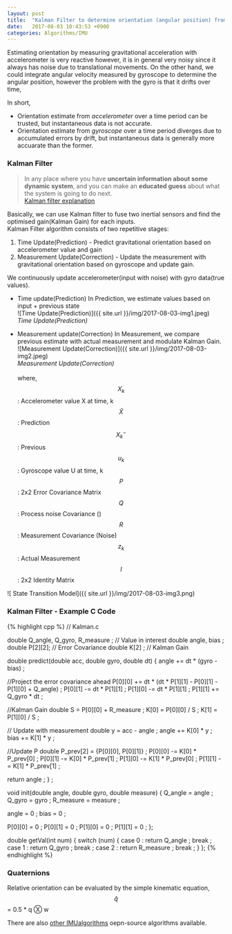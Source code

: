 ```yaml
---
layout: post
title:  "Kalman Filter to determine orientation (angular position) from 6 DOF IMU sensor"
date:   2017-08-03 10:43:53 +0900
categories: Algorithms/IMU
---
```

<script src="https://cdnjs.cloudflare.com/ajax/libs/mathjax/2.7.0/MathJax.js?config=TeX-AMS-MML_HTMLorMML" type="text/javascript"></script>

Estimating orientation by measuring gravitational acceleration with accelerometer is very reactive however, it is in general very noisy since it always has noise due to translational movements.
On the other hand, we could integrate angular velocity measured by gyroscope to determine the angular position, however the problem with the gyro is that it drifts over time,

In short,
* Orientation estimate from *accelerometer* over a time period can be trusted, but instantaneous data is not accurate.
* Orientation estimate from *gyroscope* over a time period diverges due to accumulated errors by drift, but instantaneous data is generally more accuarate than the former.

### Kalman Filter
> In any place where you have **uncertain information about some dynamic system**, and you can make an **educated guess** about what the system is going to do next.<br>
[Kalman filter explanation](http://www.bzarg.com/p/how-a-kalman-filter-works-in-pictures/)

Basically, we can use Kalman filter to fuse two inertial sensors and find the optimised gain(Kalman Gain) for each inputs.<br>
Kalman Filter algorithm consists of two repetitive stages:

1. Time Update(Prediction) - Predict gravitational orientation based on accelerometer value and gain<br>
2. Measurement Update(Correction) - Update the measurement with gravitational orientation based on gyroscope and update gain.<br>

We continuously update accelerometer(input with noise) with gyro data(true values).


* Time update(Prediction)
In Prediction, we estimate values based on input + previous state<br>
![Time Update(Prediction)]({{ site.url }}/img/2017-08-03-img1.jpeg)<br>
*Time Update(Prediction)*

* Measurement update(Correction)
In Measurement, we compare previous estimate with actual measurement and modulate Kalman Gain.<br>
![Measurement Update(Correction)]({{ site.url }}/img/2017-08-03-img2.jpeg)<br>
*Measurement Update(Correction)*
<br><br>
where, <br>
$$ X_k $$         : Accelerometer value X at time, k<br>
$$    \hat{X} $$  : Prediction<br>
$$ X^-_k $$       : Previous
$$ u_k $$         : Gyroscope value U at time, k <br>
$$ P $$           : 2x2 Error Covariance Matrix<br>
$$ Q $$           : Process noise Covariance ()<br>
$$ R $$           : Measurement Covariance (Noise)<br>
$$ z_k $$         : Actual Measurement<br>
$$ I $$           : 2x2 Identity Matrix<br>

![ State Transition Model]({{ site.url }}/img/2017-08-03-img3.png)
<br>
### Kalman Filter - Example C Code
{% highlight cpp %}
// Kalman.c

double Q_angle, Q_gyro, R_measure ; // Value in interest
double angle, bias ;
double P[2][2]; // Error Covariance
double K[2] ; // Kalman Gain

double predict(double acc, double gyro, double dt) {
  angle += dt * (gyro - bias) ;

  //Project the error covariance ahead
  P[0][0] += dt * (dt * P[1][1] - P[0][1] - P[1][0] + Q_angle) ;
  P[0][1] -= dt * P[1][1] ;
  P[1][0] -= dt * P[1][1] ;
  P[1][1] += Q_gyro * dt ;

  //Kalman Gain
  double S = P[0][0] + R_measure ;
  K[0] = P[0][0] / S ;
  K[1] = P[1][0] / S ;

  // Update with measurement
  double y = acc - angle ;
  angle += K[0] * y ;
  bias += K[1] * y ;

  //Update P
  double P_prev[2] = {P[0][0], P[0][1]} ;
  P[0][0] -= K[0] * P_prev[0] ;
  P[0][1] -= K[0] * P_prev[1] ;
  P[1][0] -= K[1] * P_prev[0] ;
  P[1][1] -= K[1] * P_prev[1] ;

  return angle ;
} ;

void init(double angle, double gyro, double measure) {
  Q_angle = angle ;
  Q_gyro = gyro ;
  R_measure = measure ;

  angle = 0 ;
  bias = 0 ;

  P[0][0] = 0 ;
  P[0][1] = 0 ;
  P[1][0] = 0 ;
  P[1][1] = 0 ;
};

double getVal(int num) {
  switch (num) {
    case 0 :
      return Q_angle ;
      break ;
    case 1 :
      return Q_gyro ;
      break ;
    case 2 :
      return R_measure ;
      break ;
  }
};
{% endhighlight %}

### Quaternions

Relative orientation can be evaluated by the simple kinematic equation,
$$    \hat{q} $$  = 0.5 * q Ⓧ w

There are also [other IMUalgorithms](http://x-io.co.uk/open-source-imu-and-ahrs-algorithms/) oepn-source algorithms available.



